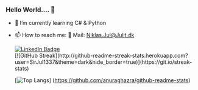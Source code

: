 
### Hello World.... 👋
- 🌱 I’m currently learning C# & Python
- 📫 How to reach me: 
  📧 Mail: Niklas.Jul@Julit.dk
  <div id="badges">
    <a href="https://www.linkedin.com/in/niklas-jul-367b65215/">
      <img src="https://img.shields.io/badge/LinkedIn-blue?style=for-the-badge&logo=linkedin&logoColor=white" alt="LinkedIn Badge"/>
    </a>
  <div>
  [![GitHub Streak](http://github-readme-streak-stats.herokuapp.com?user=SirJul1337&theme=dark&hide_border=true)](https://git.io/streak-stats)

   [![Top Langs](https://github-readme-stats.vercel.app/api/top-langs/?username=SirJul1337&layout=compact&theme=vision-friendly-dark)]              (https://github.com/anuraghazra/github-readme-stats)
<!--
**SirJul1337/SirJul1337** is a ✨ _special_ ✨ repository because its `README.md` (this file) appears on your GitHub profile.

Here are some ideas to get you started:

- 🔭 I’m currently working on ...
- 🌱 I’m currently learning ...
- 👯 I’m looking to collaborate on ...
- 🤔 I’m looking for help with ...
- 💬 Ask me about ...
- 📫 How to reach me: ...
- 😄 Pronouns: ...
- ⚡ Fun fact: ...
-->
